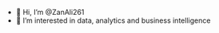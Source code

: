 - 👋 Hi, I’m @ZanAli261
- 👀 I’m interested in data, analytics and business intelligence



<!---
ZanAli261/ZanAli261 is a ✨ special ✨ repository because its `README.md` (this file) appears on your GitHub profile.
You can click the Preview link to take a look at your changes.
--->
